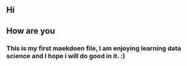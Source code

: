 ## Hi

## How are you

### This is my first maekdoen file, I am enjoying learning data science and I hope i will do good in it. :)
